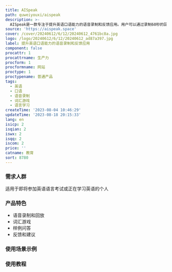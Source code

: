 ```yaml
---
title: AISpeak
path: quweiyouxi/aispeak
description: >-
  AISpeak是一款专注于提升英语口语能力的语音录制和反馈应用。用户可以通过录制60秒的回答来练习口语，并在提交后获得有价值的反馈，以提升自己的技巧。此外，AISpeak还提供有趣的词汇游戏和样例问答等功能，帮助用户扩展词汇量和提升回答的组织能力。AISpeak适用于即将参加英语语言考试或正在学习英语的个人。请下载我们的应用以提高英语口语自信。
source: 'https://aispeak.space'
cover: /cover/20240612/6/12/20240612_4761bc8a.jpg
logo: /logo/20240612/6/12/20240612_ad87a397.jpg
label: 提升英语口语能力的语音录制和反馈应用
component: false
procattr: 1
procattrname: 生产力
procform: 1
procformname: 网站
proctype: 1
proctypename: 普通产品
tags:
  - 英语
  - 口语
  - 语音录制
  - 词汇游戏
  - 语言学习
createTime: '2023-08-04 10:46:29'
updateTime: '2023-08-18 20:15:33'
lang: en
isicp: 2
isqian: 2
iswx: 2
isqq: 2
iscom: 2
price: ''
catname: 教育
sort: 8780
---
```




### 需求人群
适用于即将参加英语语言考试或正在学习英语的个人

### 产品特色
- 语音录制和回放
- 词汇游戏
- 样例问答
- 反馈和建议

### 使用场景示例


### 使用教程


  
